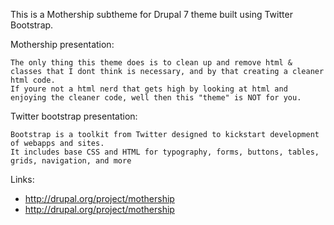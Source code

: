 This is a Mothership subtheme for Drupal 7 theme built using Twitter Bootstrap.

Mothership presentation:

    The only thing this theme does is to clean up and remove html & classes that I dont think is necessary, and by that creating a cleaner html code.
    If youre not a html nerd that gets high by looking at html and enjoying the cleaner code, well then this "theme" is NOT for you.

Twitter bootstrap presentation:

    Bootstrap is a toolkit from Twitter designed to kickstart development of webapps and sites.
    It includes base CSS and HTML for typography, forms, buttons, tables, grids, navigation, and more
    

Links:

* http://drupal.org/project/mothership
* http://drupal.org/project/mothership

